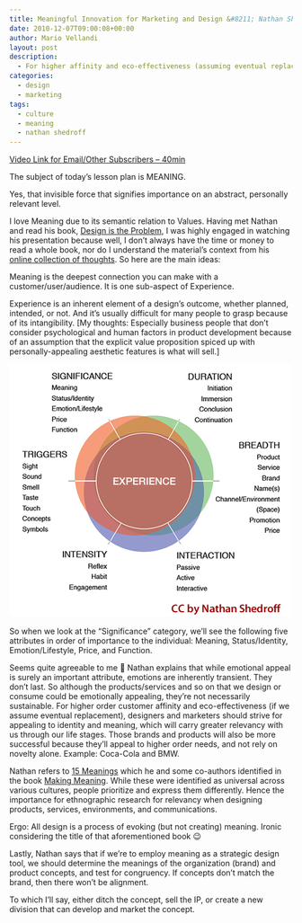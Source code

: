 ```yaml
---
title: Meaningful Innovation for Marketing and Design &#8211; Nathan Shedroff
date: 2010-12-07T09:00:08+00:00
author: Mario Vellandi
layout: post
description:
  - For higher affinity and eco-effectiveness (assuming eventual replacement), designers and marketers should strive for appealing to identity and meaning
categories:
  - design
  - marketing
tags:
  - culture
  - meaning
  - nathan shedroff
---
```

[Video Link for Email/Other Subscribers &#8211; 40min](http://vimeo.com/9659499)

The subject of today&#8217;s lesson plan is MEANING.

Yes, that invisible force that signifies importance on an abstract, personally relevant level.

I love Meaning due to its semantic relation to Values. Having met Nathan and read his book, [Design is the Problem](http://www.amazon.com/gp/product/1933820004?ie=UTF8&tag=melodinmarke-20&linkCode=as2&camp=1789&creative=390957&creativeASIN=1933820004), I was highly engaged in watching his presentation because well, I don&#8217;t always have the time or money to read a whole book, nor do I understand the material&#8217;s context from his [online collection of thoughts](http://nathan.com/thoughts/). So here are the main ideas:

Meaning is the deepest connection you can make with a customer/user/audience. It is one sub-aspect of Experience.

Experience is an inherent element of a design&#8217;s outcome, whether planned, intended, or not. And it&#8217;s usually difficult for many people to grasp because of its intangibility. [My thoughts: Especially business people that don&#8217;t consider psychological and human factors in product development because of an assumption that the explicit value proposition spiced up with personally-appealing aesthetic features is what will sell.]

<img title="experience design attributes by nathan shedroff" src="../images/wp-content/uploads/2010/12/experience-design-attributes-nathan-shedroff.jpg" alt="elements of user experience design" width="502" height="450" />

So when we look at the &#8220;Significance&#8221; category, we&#8217;ll see the following five attributes in order of importance to the individual: Meaning, Status/Identity, Emotion/Lifestyle, Price, and Function.

Seems quite agreeable to me 🙂 Nathan explains that while emotional appeal is surely an important attribute, emotions are inherently transient. They don&#8217;t last. So although the products/services and so on that we design or consume could be emotionally appealing, they&#8217;re not necessarily sustainable. For higher order customer affinity and eco-effectiveness (if we assume eventual replacement), designers and marketers should strive for appealing to identity and meaning, which will carry greater relevancy with us through our life stages. Those brands and products will also be more successful because they&#8217;ll appeal to higher order needs, and not rely on novelty alone. Example: Coca-Cola and BMW.

Nathan refers to [15 Meanings](http://www.makingmeaning.org/meanings.html) which he and some co-authors identified in the book [Making Meaning](http://www.amazon.com/gp/product/0321552342?ie=UTF8&tag=melodinmarke-20&linkCode=as2&camp=1789&creative=390957&creativeASIN=0321552342). While these were identified as universal across various cultures, people prioritize and express them differently. Hence the importance for ethnographic research for relevancy when designing products, services, environments, and communications.

Ergo: All design is a process of evoking (but not creating) meaning. Ironic considering the title of that aforementioned book 😉

Lastly, Nathan says that if we&#8217;re to employ meaning as a strategic design tool, we should determine the meanings of the organization (brand) and product concepts, and test for congruency. If concepts don&#8217;t match the brand, then there won&#8217;t be alignment.

To which I&#8217;ll say, either ditch the concept, sell the IP, or create a new division that can develop and market the concept.
